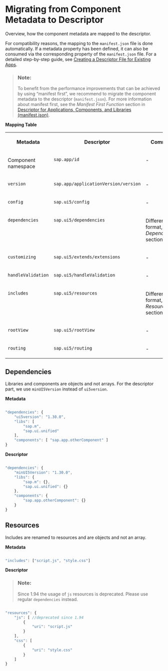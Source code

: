 <!-- loioe282db2865e94f69972c407469b801e9 -->

# Migrating from Component Metadata to Descriptor

Overview, how the component metadata are mapped to the descriptor.

For compatibility reasons, the mapping to the `manifest.json` file is done automatically. If a metadata property has been defined, it can also be consumed via the corresponding property of the `manifest.json` file. For a detailed step-by-step guide, see [Creating a Descriptor File for Existing Apps](creating-a-descriptor-file-for-existing-apps-3a9baba.md).

> ### Note:  
> To benefit from the performance improvements that can be achieved by using “manifest first”, we recommend to migrate the component metadata to the descriptor \(`manifest.json`\). For more information about manifest first, see the *Manifest First Function* section in [Descriptor for Applications, Components, and Libraries \(manifest.json\)](descriptor-for-applications-components-and-libraries-manifest-json-be0cf40.md).

**Mapping Table**


<table>
<tr>
<th valign="top">

Metadata



</th>
<th valign="top">

Descriptor



</th>
<th valign="top">

Comment



</th>
</tr>
<tr>
<td valign="top">

Component namespace



</td>
<td valign="top">

`sap.app/id` 



</td>
<td valign="top">

\-



</td>
</tr>
<tr>
<td valign="top">

`version` 



</td>
<td valign="top">

`sap.app/applicationVersion/version` 



</td>
<td valign="top">

\-



</td>
</tr>
<tr>
<td valign="top">

`config` 



</td>
<td valign="top">

`sap.ui5/config` 



</td>
<td valign="top">

\-



</td>
</tr>
<tr>
<td valign="top">

`dependencies` 



</td>
<td valign="top">

`sap.ui5/dependencies` 



</td>
<td valign="top">

Different format, see *Dependencies* section below



</td>
</tr>
<tr>
<td valign="top">

`customizing` 



</td>
<td valign="top">

`sap.ui5/extends/extensions` 



</td>
<td valign="top">

\-



</td>
</tr>
<tr>
<td valign="top">

`handleValidation` 



</td>
<td valign="top">

`sap.ui5/handleValidation` 



</td>
<td valign="top">

\-



</td>
</tr>
<tr>
<td valign="top">

`includes` 



</td>
<td valign="top">

`sap.ui5/resources` 



</td>
<td valign="top">

Different format, see *Resources* section below



</td>
</tr>
<tr>
<td valign="top">

`rootView` 



</td>
<td valign="top">

`sap.ui5/rootView` 



</td>
<td valign="top">

\-



</td>
</tr>
<tr>
<td valign="top">

`routing` 



</td>
<td valign="top">

`sap.ui5/routing` 



</td>
<td valign="top">

\-



</td>
</tr>
</table>



## Dependencies

Libraries and components are objects and not arrays. For the descriptor part, we use `minUI5Version` instead of `ui5version`.

**Metadata** 

```js

"dependencies": {
    "ui5version": "1.30.0",
    "libs": [
        "sap.m",
        "sap.ui.unified"
    ],
    "components": [ "sap.app.otherComponent" ]
}
```

**Descriptor**

```js

"dependencies": {
    "minUI5Version": "1.30.0",
    "libs": {
        "sap.m": {},
        "sap.ui.unified": {}
    },
    "components": {
        "sap.app.otherComponent": {}
    }
}
```



## Resources

Includes are renamed to resources and are objects and not an array.

**Metadata**

```js

"includes": ["script.js", "style.css"]
```

**Descriptor**

> ### Note:  
> Since 1.94 the usage of `js` resources is deprecated. Please use regular `dependencies` instead.

```js

"resources": {
    "js": [ //deprecated since 1.94
        {
            "uri": "script.js"
        }
    ],
    "css": [
        {
            "uri": "style.css"
        }
    ]
}
```

